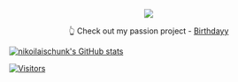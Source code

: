 <div align="center">
  <a href='https://github.com/BirthdayyBot'><img src="https://filebox-1-y7091880.deta.app/embed/842d4eb7371f8ae3"></a>
  <p>👆 Check out my passion project - <a href="https://birthdayy.xyz">Birthdayy</a></p>
</div>

[![nikoilaischunk's GitHub stats](https://github-readme-stats-dp5mw3q64-nikolaischunk.vercel.app/api?username=nikolaischunk&count_private=true&show_icons=true2&border_radius=15&bg_color=262828&icon_color=78C2AD&border_color=78C2AD&title_color=78C2AD&text_color=b8ded6)](https://github.com/nikolaischunk/nikolaischunk)

[![Visitors](https://komarev.com/ghpvc?username=nikolaischunk&color=78c2ad)](https://github.com/nikolaischunk/nikolaischunk)

<!--
**nikolaischunk/nikolaischunk** is a ✨ _special_ ✨ repository because its `README.md` (this file) appears on your GitHub profile.

Here are some ideas to get you started:

- 🔭 I’m currently working on ...
- 🌱 I’m currently learning ...
- 👯 I’m looking to collaborate on ...
- 🤔 I’m looking for help with ...
- 💬 Ask me about ...
- 📫 How to reach me: ...
- 😄 Pronouns: ...
- ⚡ Fun fact: ...
-->

